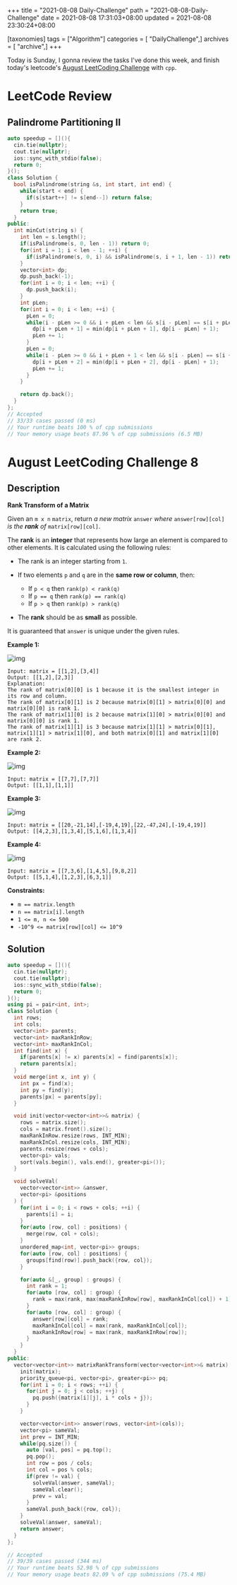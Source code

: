 +++
title = "2021-08-08 Daily-Challenge"
path = "2021-08-08-Daily-Challenge"
date = 2021-08-08 17:31:03+08:00
updated = 2021-08-08 23:30:24+08:00

[taxonomies]
tags = ["Algorithm"]
categories = [ "DailyChallenge",]
archives = [ "archive",]
+++

Today is Sunday, I gonna review the tasks I've done this week, and finish today's leetcode's [August LeetCoding Challenge](https://leetcode.com/explore/challenge/card/august-leetcoding-challenge-2021/614/week-2-august-8th-august-14th/3874/) with `cpp`.

<!-- more -->

# LeetCode Review

## Palindrome Partitioning II

``` cpp
auto speedup = [](){
  cin.tie(nullptr);
  cout.tie(nullptr);
  ios::sync_with_stdio(false);
  return 0;
}();
class Solution {
  bool isPalindrome(string &s, int start, int end) {
    while(start < end) {
      if(s[start++] != s[end--]) return false;
    }
    return true;
  }
public:
  int minCut(string s) {
    int len = s.length();
    if(isPalindrome(s, 0, len - 1)) return 0;
    for(int i = 1; i < len - 1; ++i) {
      if(isPalindrome(s, 0, i) && isPalindrome(s, i + 1, len - 1)) return 1;
    }
    vector<int> dp;
    dp.push_back(-1);
    for(int i = 0; i < len; ++i) {
      dp.push_back(i);
    }
    int pLen;
    for(int i = 0; i < len; ++i) {
      pLen = 0;
      while(i - pLen >= 0 && i + pLen < len && s[i - pLen] == s[i + pLen]) {
        dp[i + pLen + 1] = min(dp[i + pLen + 1], dp[i - pLen] + 1);
        pLen += 1;
      }
      pLen = 0;
      while(i - pLen >= 0 && i + pLen + 1 < len && s[i - pLen] == s[i + pLen + 1]) {
        dp[i + pLen + 2] = min(dp[i + pLen + 2], dp[i - pLen] + 1);
        pLen += 1;
      }
    }

    return dp.back();
  }
};
// Accepted
// 33/33 cases passed (0 ms)
// Your runtime beats 100 % of cpp submissions
// Your memory usage beats 87.96 % of cpp submissions (6.5 MB)
```

# August LeetCoding Challenge 8

## Description

**Rank Transform of a Matrix**

Given an `m x n` `matrix`, return *a new matrix* `answer` *where* `answer[row][col]` *is the* ***rank** of* `matrix[row][col]`.

The **rank** is an **integer** that represents how large an element is compared to other elements. It is calculated using the following rules:

- The rank is an integer starting from `1`.

- If two elements `p` and `q` are in the **same row or column**, then:
  - If `p < q` then `rank(p) < rank(q)`
  - If `p == q` then `rank(p) == rank(q)`
  - If `p > q` then `rank(p) > rank(q)`

- The **rank** should be as **small** as possible.

It is guaranteed that `answer` is unique under the given rules.

 

**Example 1:**

![img](https://assets.leetcode.com/uploads/2020/10/18/rank1.jpg)

```
Input: matrix = [[1,2],[3,4]]
Output: [[1,2],[2,3]]
Explanation:
The rank of matrix[0][0] is 1 because it is the smallest integer in its row and column.
The rank of matrix[0][1] is 2 because matrix[0][1] > matrix[0][0] and matrix[0][0] is rank 1.
The rank of matrix[1][0] is 2 because matrix[1][0] > matrix[0][0] and matrix[0][0] is rank 1.
The rank of matrix[1][1] is 3 because matrix[1][1] > matrix[0][1], matrix[1][1] > matrix[1][0], and both matrix[0][1] and matrix[1][0] are rank 2.
```

**Example 2:**

![img](https://assets.leetcode.com/uploads/2020/10/18/rank2.jpg)

```
Input: matrix = [[7,7],[7,7]]
Output: [[1,1],[1,1]]
```

**Example 3:**

![img](https://assets.leetcode.com/uploads/2020/10/18/rank3.jpg)

```
Input: matrix = [[20,-21,14],[-19,4,19],[22,-47,24],[-19,4,19]]
Output: [[4,2,3],[1,3,4],[5,1,6],[1,3,4]]
```

**Example 4:**

![img](https://assets.leetcode.com/uploads/2020/10/18/rank4.jpg)

```
Input: matrix = [[7,3,6],[1,4,5],[9,8,2]]
Output: [[5,1,4],[1,2,3],[6,3,1]]
```

 

**Constraints:**

- `m == matrix.length`
- `n == matrix[i].length`
- `1 <= m, n <= 500`
- `-10^9 <= matrix[row][col] <= 10^9`

## Solution

``` cpp
auto speedup = [](){
  cin.tie(nullptr);
  cout.tie(nullptr);
  ios::sync_with_stdio(false);
  return 0;
}();
using pi = pair<int, int>;
class Solution {
  int rows;
  int cols;
  vector<int> parents;
  vector<int> maxRankInRow;
  vector<int> maxRankInCol;
  int find(int x) {
    if(parents[x] != x) parents[x] = find(parents[x]);
    return parents[x];
  }
  void merge(int x, int y) {
    int px = find(x);
    int py = find(y);
    parents[px] = parents[py];
  }

  void init(vector<vector<int>>& matrix) {
    rows = matrix.size();
    cols = matrix.front().size();
    maxRankInRow.resize(rows, INT_MIN);
    maxRankInCol.resize(cols, INT_MIN);
    parents.resize(rows + cols);
    vector<pi> vals;
    sort(vals.begin(), vals.end(), greater<pi>());
  }

  void solveVal(
    vector<vector<int>> &answer,
    vector<pi> &positions
  ) {
    for(int i = 0; i < rows + cols; ++i) {
      parents[i] = i;
    }
    for(auto [row, col] : positions) {
      merge(row, col + cols);
    }
    unordered_map<int, vector<pi>> groups;
    for(auto [row, col] : positions) {
      groups[find(row)].push_back({row, col});
    }

    for(auto &[_, group] : groups) {
      int rank = 1;
      for(auto [row, col] : group) {
        rank = max(rank, max(maxRankInRow[row], maxRankInCol[col]) + 1);
      }
      for(auto [row, col] : group) {
        answer[row][col] = rank;
        maxRankInCol[col] = max(rank, maxRankInCol[col]);
        maxRankInRow[row] = max(rank, maxRankInRow[row]);
      }
    }
  }
public:
  vector<vector<int>> matrixRankTransform(vector<vector<int>>& matrix) {
    init(matrix);
    priority_queue<pi, vector<pi>, greater<pi>> pq;
    for(int i = 0; i < rows; ++i) {
      for(int j = 0; j < cols; ++j) {
        pq.push({matrix[i][j], i * cols + j});
      }
    }

    vector<vector<int>> answer(rows, vector<int>(cols));
    vector<pi> sameVal;
    int prev = INT_MIN;
    while(pq.size()) {
      auto [val, pos] = pq.top();
      pq.pop();
      int row = pos / cols;
      int col = pos % cols;
      if(prev != val) {
        solveVal(answer, sameVal);
        sameVal.clear();
        prev = val;
      }
      sameVal.push_back({row, col});
    }
    solveVal(answer, sameVal);
    return answer;
  }
};

// Accepted
// 39/39 cases passed (344 ms)
// Your runtime beats 52.98 % of cpp submissions
// Your memory usage beats 82.09 % of cpp submissions (75.4 MB)
```